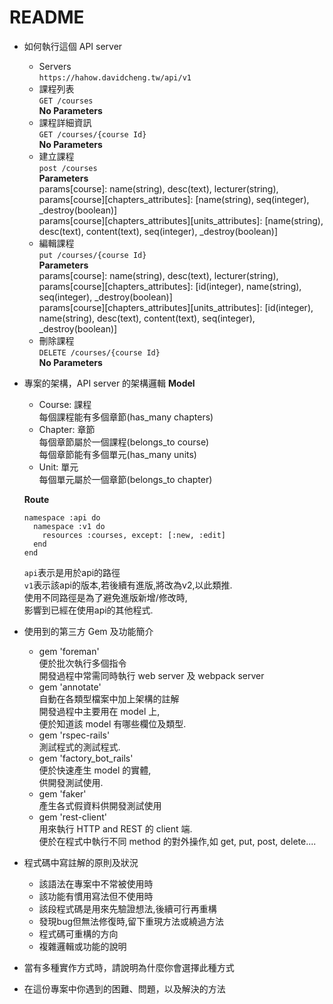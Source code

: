 # README  
  
* 如何執行這個 API server  
  - Servers  
    `https://hahow.davidcheng.tw/api/v1`  
  - 課程列表  
    `GET /courses`  
    **No Parameters**  
  - 課程詳細資訊  
    `GET /courses/{course Id}`  
    **No Parameters**  
  - 建立課程  
    `post /courses`  
    **Parameters**  
    params[course]: name(string), desc(text), lecturer(string),   
    params[course][chapters_attributes]: [name(string), seq(integer), _destroy(boolean)]  
    params[course][chapters_attributes][units_attributes]: [name(string), desc(text), content(text), seq(integer), _destroy(boolean)]  
  - 編輯課程  
    `put /courses/{course Id}`  
    **Parameters**  
    params[course]: name(string), desc(text), lecturer(string),   
    params[course][chapters_attributes]: [id(integer), name(string), seq(integer), _destroy(boolean)]  
    params[course][chapters_attributes][units_attributes]: [id(integer), name(string), desc(text), content(text), seq(integer), _destroy(boolean)]      
  - 刪除課程  
    `DELETE /courses/{course Id}`  
    **No Parameters**  
* 專案的架構，API server 的架構邏輯
  **Model**
  - Course: 課程  
    每個課程能有多個章節(has_many chapters)  
  - Chapter: 章節  
    每個章節屬於一個課程(belongs_to course)  
    每個章節能有多個單元(has_many units)  
  - Unit: 單元  
      每個單元屬於一個章節(belongs_to chapter)

  **Route**  
  ```
  namespace :api do 
    namespace :v1 do 
      resources :courses, except: [:new, :edit]
    end
  end
    ```
  `api`表示是用於api的路徑  
  `v1`表示該api的版本,若後續有進版,將改為v2,以此類推.  
  使用不同路徑是為了避免進版新增/修改時,  
  影響到已經在使用api的其他程式.  
  
* 使用到的第三方 Gem 及功能簡介  
  - gem 'foreman'  
    便於批次執行多個指令  
    開發過程中常需同時執行 web server 及 webpack server  
  - gem 'annotate'  
    自動在各類型檔案中加上架構的註解  
    開發過程中主要用在 model 上,  
    便於知道該 model 有哪些欄位及類型.  
  - gem 'rspec-rails'  
    測試程式的測試程式.  
  - gem 'factory_bot_rails'  
    便於快速產生 model 的實體,  
    供開發測試使用.  
  - gem 'faker'  
    產生各式假資料供開發測試使用  
  - gem 'rest-client'  
    用來執行 HTTP and REST 的 client 端.  
    便於在程式中執行不同 method 的對外操作,如 get, put, post, delete....  
* 程式碼中寫註解的原則及狀況
  - 該語法在專案中不常被使用時
  - 該功能有慣用寫法但不使用時
  - 該段程式碼是用來先驗證想法,後續可行再重構
  - 發現bug但無法修復時,留下重現方法或繞過方法
  - 程式碼可重構的方向
  - 複雜邏輯或功能的說明
* 當有多種實作方式時，請說明為什麼你會選擇此種方式
  
* 在這份專案中你遇到的困難、問題，以及解決的方法
